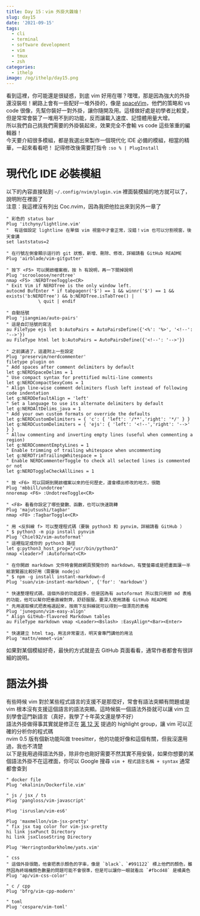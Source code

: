 ```yaml
---
title: Day 15：vim 外掛大雜燴！
slug: day15
date: '2021-09-15'
tags:
  - cli
  - terminal
  - software development
  - vim
  - tmux
  - zsh
categories:
  - ithelp
image: /og/ithelp/day15.png
---
```


看到這裡，你可能還是很疑惑，到底 vim 好用在哪？嘿嘿，那是因為強大的外掛還沒裝啦！網路上會有一些配好一堆外掛的，像是 [spaceVim](spacevim.org)，他們的策略和 vs code 很像，先幫你裝好一對外掛，讓你隨開及用。這樣做好處是初學者比較愛，但是常常會裝了一堆用不到的功能，反而讓載入速度、記憶體用量大增。  
所以我們自己挑我們需要的外掛裝起來，效果完全不會輸 vs code 這些笨重的編輯器！  
今天要介紹很多模組，都是我選出來製作一個現代化 IDE 必備的模組，相當的精華，一起來看看吧！
記得修改後需要打指令 `:so % | PlugInstall`

# 現代化 IDE 必裝模組

以下的內容直接貼到 `~/.config/nvim/plugin.vim` 裡面裝模組的地方就可以了，說明附在裡面了  
注意：我這裡沒有列出 Coc.nvim，因為我把他拉出來到另外一章了

```vim
" 彩色的 status bar
Plug 'itchyny/lightline.vim'
"  有這個設定 lightline 在單個 vim 視窗中才會正常，沒錯！vim 也可以分割視窗，後天會講
set laststatus=2

" 在行號左側會顯示這行的 git 狀態，新增、刪除、修改，詳細請看 GitHub README
Plug 'airblade/vim-gitgutter'

" 按下 <F5> 可以開啟檔案樹，按 h 有說明，再一下關掉說明
Plug 'scrooloose/nerdtree'
nmap <F5> :NERDTreeToggle<CR>
" Exit Vim if NERDTree is the only window left.
autocmd BufEnter * if tabpagenr('$') == 1 && winnr('$') == 1 && exists('b:NERDTree') && b:NERDTree.isTabTree() |
			\ quit | endif

" 自動括號
Plug 'jiangmiao/auto-pairs'
" 這是自訂括號的寫法
au FileType ejs let b:AutoPairs = AutoPairsDefine({'<%': '%>', '<!--': '-->'})
au FileType html let b:AutoPairs = AutoPairsDefine({'<!--': '-->'})

" 之前講過了，這邊附上一些設定
Plug 'preservim/nerdcommenter'
filetype plugin on
" Add spaces after comment delimiters by default
let g:NERDSpaceDelims = 1
" Use compact syntax for prettified multi-line comments
let g:NERDCompactSexyComs = 1
" Align line-wise comment delimiters flush left instead of following code indentation
let g:NERDDefaultAlign = 'left'
" Set a language to use its alternate delimiters by default
let g:NERDAltDelims_java = 1
" Add your own custom formats or override the defaults
let g:NERDCustomDelimiters = { 'c': { 'left': '/**','right': '*/' } }
let g:NERDCustomDelimiters = { 'ejs': { 'left': '<!--','right': '-->' } }
" Allow commenting and inverting empty lines (useful when commenting a region)
let g:NERDCommentEmptyLines = 1
" Enable trimming of trailing whitespace when uncommenting
let g:NERDTrimTrailingWhitespace = 1
" Enable NERDCommenterToggle to check all selected lines is commented or not
let g:NERDToggleCheckAllLines = 1

" 按 <F6> 可以回朔到開啟檔案以來的任何歷史，還會標出修改的地方，很酷
Plug 'mbbill/undotree'
nnoremap <F6> :UndotreeToggle<CR>

" <F8> 看看你設定了哪些變數、函數，也可以快速跳轉
Plug 'majutsushi/tagbar'
nmap <F8> :TagbarToggle<CR>

" 用 <反斜線 f> 可以整理程式碼（要裝 python3 和 pynvim，詳細請看 GitHub ）
" $ python3 -m pip install pynvim
Plug 'Chiel92/vim-autoformat'
" 這裡指定成你的 python3 路徑
let g:python3_host_prog="/usr/bin/python3"
nmap <leader>f :Autoformat<CR>

" 在你開啟 markdown 文件時會開啟網頁預覽你的 markdown，有雙螢幕或是把畫面讓一半給瀏覽器比較好用（需要裝 nodejs）
" $ npm -g install instant-markdown-d
Plug 'suan/vim-instant-markdown', {'for': 'markdown'}

" 快速整理程式碼，這個外掛的功能超多，但是因為有 autoformat 所以我只用排 md 表格的功能，他可以幫你把垂直線對齊，舒舒服服，要深入使用請看 GitHub README
" 先用選取模式把表格選起來，按兩下反斜線就可以得到一個漂亮的表格
Plug 'junegunn/vim-easy-align'
" Align GitHub-flavored Markdown tables
au FileType markdown vmap <Leader><Bslash> :EasyAlign*<Bar><Enter>

" 快速建立 html tag，用法非常靈活，明天會專門講他的用法
Plug 'mattn/emmet-vim'
```

如果對某個模組好奇，最快的方式就是去 GitHub 頁面看看，通常作者都會有很詳細的說明。

# 語法外掛

有些時候 vim 對於某些程式語言的支援不是那麼好，常會有語法突顯有問題或是 vim 根本沒有支援這個語言的語法突顯。這時候裝一個語法外掛就可以讓 vim 立刻學會這門新語言（真好，我學了十年英文還是學不好）  
語法外掛做得事其實就是修正在 [第 12 天](../day12) 提過的 highlight group，讓 vim 可以正確的分析你的程式碼  
nvim 0.5 版有個新功能叫做 treesitter，他的功能好像和這個有關，但我沒還用過，我也不清楚  
以下是我用過得語法外掛，除非你也剛好需要不然其實不用安裝，如果你想要的某個語法外掛不在這裡面，你可以 Google 搜尋 `vim + 程式語言名稱 + syntax` 通常都會查到

```vim
" docker file
Plug 'ekalinin/Dockerfile.vim'

" js / jsx / ts
Plug 'pangloss/vim-javascript'

Plug 'isruslan/vim-es6'

Plug 'maxmellon/vim-jsx-pretty'
" fix jsx tag color for vim-jsx-pretty
hi link jsxPunct Directory
hi link jsxCloseString Directory

Plug 'HerringtonDarkholme/yats.vim'

" css
" 這個外掛很酷，他會把表示顏色的字串，像是 `black`、`#991122` 標上他們的顏色，雖然因為終端機顏色數量的問題可能不會很準，但是可以讓你一眼就看出 `#fbcd48` 是橘黃色
Plug 'ap/vim-css-color'

" c / cpp
Plug 'bfrg/vim-cpp-modern'

" toml
Plug 'cespare/vim-toml'
```
